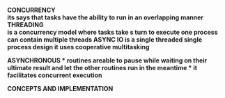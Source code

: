 <b>CONCURRENCY<b> <br>
    its says that tasks have the ability to run in an overlapping manner
<b>THREADING</b> <br>
    is a concurrency model where tasks take s turn to execute
    one process can contain multiple threads
<b> ASYNC IO</b>
    is  a single threaded single process design
    it uses cooperative multitasking

 <b>ASYNCHRONOUS</b>
    * routines areable to pause while waiting on their ultimate result and let the other routines run in the meantime
    * it facilitates concurrent execution

   <caption>CONCEPTS AND IMPLEMENTATION </caption>
   


